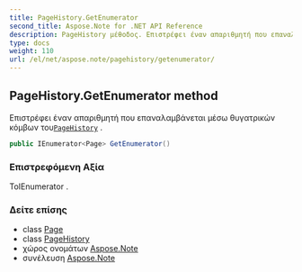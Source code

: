 ```yaml
---
title: PageHistory.GetEnumerator
second_title: Aspose.Note for .NET API Reference
description: PageHistory μέθοδος. Επιστρέφει έναν απαριθμητή που επαναλαμβάνεται μέσω θυγατρικών κόμβων τουPageHistory .
type: docs
weight: 110
url: /el/net/aspose.note/pagehistory/getenumerator/
---
```

## PageHistory.GetEnumerator method

Επιστρέφει έναν απαριθμητή που επαναλαμβάνεται μέσω θυγατρικών κόμβων του[`PageHistory`](../) .

```csharp
public IEnumerator<Page> GetEnumerator()
```

### Επιστρεφόμενη Αξία

ΤοIEnumerator .

### Δείτε επίσης

* class [Page](../../page/)
* class [PageHistory](../)
* χώρος ονομάτων [Aspose.Note](../../pagehistory/)
* συνέλευση [Aspose.Note](../../../)


